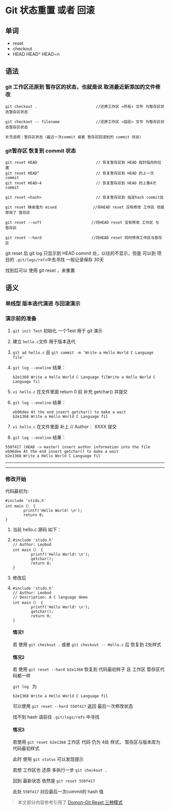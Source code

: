 # Git 状态重置 或者 回滚

## 单词

+ reset
+ checkout
+ HEAD     HEAD^    HEAD~n

## 语法

### git 工作区还原到 暂存区的状态，也就是说 取消最近新添加的文件修改

```git
git checkout .							//还原工作区 <所有> 文件 为暂存区状态暂存区状态

git checkout -- filename				//还原工作区 <指定> 文件 为暂存区状态暂存区状态

补充说明：暂存区状态（最近一次commit 或者 暂存区回滚到的 commit 状态） 
```

### git暂存区 恢复到 commit 状态

```git
git reset HEAD							// 恢复暂存区到 HEAD 指针指向的位置
git reset HEAD^							// 恢复暂存区到 HEAD 的上一次 commit
git reset HEAD~4						// 恢复暂存区到 HEAD 的上第4次 commit

git reset <hash>						// 恢复暂存区到 指定hash commit处

git reset 缺省值为 mixed 				//将HEAD reset 没有修改 工作区 但是修改了 暂存区

git reset --soft					  //将HEAD reset 没有修改 工作区 与 暂存区

git reset --hard					  //将HEAD reset 同时修改工作区与暂存区
```

git reset 后 git log 只显示到 HEAD commit 处，以往的不显示，但是 可以到 项目的 `.git/logs/refs`中去寻找 一般记录保存 30天

找到后可以 使用 git reset <hash>，来重置



## 语义

### 单线型 版本迭代演进 与回滚演示

### 演示前的准备

1. `git init Test` 初始化 一个Test 用于 git 演示

2. 建立 `hello.c`文件 用于版本迭代

3. `git ad hello.c` 且 `git commit -m ‘Write a Hello World C Language file'`

4. `git log --oneline` 结果：

   ```
   b2e1368 Write a Hello World C Language filWrite a Hello World C Language fil
   ```

5. `vi hello.c` 在文件里面 return 0 前 补充 getchar()  并提交

6. `git log --oneline` 结果：

       eb96dee At the end insert getchar() to make a wait
       b2e1368 Write a Hello World C Language fil

7.   `vi hello.c` 在文件里面 补上 // Author： XXXX    提交

8.   `git log --oneline` 结果：

```
550f417 (HEAD -> master) insert author information into the file
eb96dee At the end insert getchar() to make a wait
b2e1368 Write a Hello World C Language fil
```

---

---

### 修改开始

代码最初为:

```
#include 'stido.h'
int main（） {
        printf('Hello World! \n');
        return 0;
} 
```



1. 当前 hello.c 源码 如下：

2. ```
   #include 'stido.h'
   // Author: Leobod
   int main（） {
           printf('Hello World! \n');
           getchar();
           return 0;
   } 
   ```

3. 修改后 

4. ```
   #include 'stido.h'
   // Author: Leobod
   // Description: A C language demo
   int main（） {
           printf('Hello World! \n');
           getchar();
           return 0;
   } 
   ```

   #### 情况1

   若 使用 `git checkout .` 或者 `git checkout -- Hello.c` 后 恢复到 2处样式

   #### 情况2

   若 使用  `git reset --hard b2e1368` 恢复到  代码最初样子 且 工作区 暂存区代码都一样

   `git log ` 为

   ```
   b2e1368 Write a Hello World C Language fil
   ```

   可以使用 `git reset --hard 550f417` 返回 最后一次修改状态

   找不到 hash 请前往 `.git/logs/refs` 中寻找

    #### 情况3 

   若使用 `git reset b2e1368`  工作区 代码 仍为 4处 样式， 暂存区与版本库为 代码最初样式

   此时 使用 `git status` 可以发现提示

   若想 工作区也 还原 多执行一步  `git checkout .`

   回到 最新状态 依然是  `git reset 550f417`

   此处 `550f417` 对应最后一次commit的 hash 值

   



> 本文部分内容参考引用了 [Domon-Git Reset 三种模式](https://www.domon.cn/2018/09/06/Git-reset-used-in-coding/)